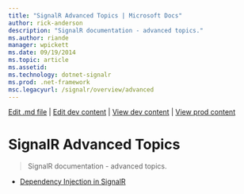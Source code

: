 ```yaml
---
title: "SignalR Advanced Topics | Microsoft Docs"
author: rick-anderson
description: "SignalR documentation - advanced topics."
ms.author: riande
manager: wpickett
ms.date: 09/19/2014
ms.topic: article
ms.assetid: 
ms.technology: dotnet-signalr
ms.prod: .net-framework
msc.legacyurl: /signalr/overview/advanced
---
```

[Edit .md file](C:\Projects\msc\dev\Msc.Www\Web.ASP\App_Data\github\signalr\overview\index.md) | [Edit dev content](http://www.aspdev.net/umbraco#/content/content/edit/59934) | [View dev content](http://docs.aspdev.net/tutorials/signalr/overview/advanced/index.html) | [View prod content](http://www.asp.net/signalr/overview/advanced)

SignalR Advanced Topics
====================
> SignalR documentation - advanced topics.


- [Dependency Injection in SignalR](dependency-injection.md)